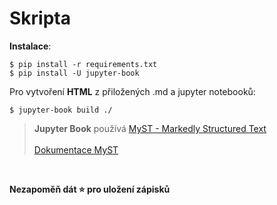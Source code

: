 # Skripta

**Instalace**:

```
$ pip install -r requirements.txt
$ pip install -U jupyter-book
```

Pro vytvoření **HTML** z přiložených .md a jupyter notebooků:

```
$ jupyter-book build ./
```

> **Jupyter Book** používá [MyST - Markedly Structured Text](https://myst-parser.readthedocs.io/en/latest/)
>  <br> <br> [Dokumentace MyST](https://jupyterbook.org/en/stable/reference/cheats)

<br>

**Nezapoměň dát :star: pro uložení zápisků** 